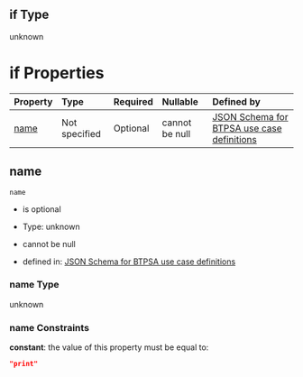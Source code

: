 ## if Type

unknown

# if Properties

| Property      | Type          | Required | Nullable       | Defined by                                                                                                                                                                                                        |
| :------------ | :------------ | :------- | :------------- | :---------------------------------------------------------------------------------------------------------------------------------------------------------------------------------------------------------------- |
| [name](#name) | Not specified | Optional | cannot be null | [JSON Schema for BTPSA use case definitions](btpsa-usecase-properties-services-items-allof-1-then-allof-89-if-properties-name.md "undefined#/properties/services/items/allOf/1/then/allOf/89/if/properties/name") |

## name



`name`

*   is optional

*   Type: unknown

*   cannot be null

*   defined in: [JSON Schema for BTPSA use case definitions](btpsa-usecase-properties-services-items-allof-1-then-allof-89-if-properties-name.md "undefined#/properties/services/items/allOf/1/then/allOf/89/if/properties/name")

### name Type

unknown

### name Constraints

**constant**: the value of this property must be equal to:

```json
"print"
```
